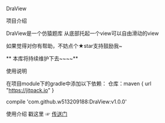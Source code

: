 DraView

项目介绍

DraView是一个仿猿题库 从底部托起一个view可以自由滑动的view

如果觉得对你有帮助，不妨点个★star支持鼓励我~

** 本库将持续维护下去~~~~**

使用说明

在项目module下的gradle中添加以下依赖：
仓库：maven { url "https://jitpack.io" }

compile 'com.github.w513209188:DraView:v1.0.0'

使用介绍 戳这里 ☞ [传送门](https://www.jianshu.com/p/7899a1a15250)
